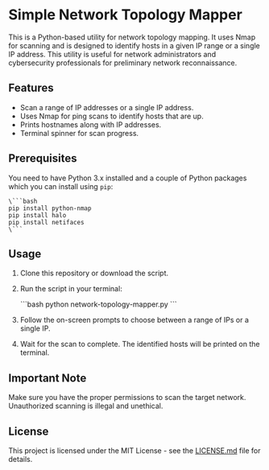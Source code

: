 # Simple Network Topology Mapper

This is a Python-based utility for network topology mapping. It uses Nmap for scanning and is designed to identify hosts in a given IP range or a single IP address. This utility is useful for network administrators and cybersecurity professionals for preliminary network reconnaissance.

## Features

- Scan a range of IP addresses or a single IP address.
- Uses Nmap for ping scans to identify hosts that are up.
- Prints hostnames along with IP addresses.
- Terminal spinner for scan progress.

## Prerequisites

You need to have Python 3.x installed and a couple of Python packages which you can install using `pip`:

    \```bash
    pip install python-nmap
    pip install halo
    pip install netifaces
    \```

## Usage

1. Clone this repository or download the script.
2. Run the script in your terminal:

    \```bash
    python network-topology-mapper.py
    \```

3. Follow the on-screen prompts to choose between a range of IPs or a single IP.
4. Wait for the scan to complete. The identified hosts will be printed on the terminal.

## Important Note

Make sure you have the proper permissions to scan the target network. Unauthorized scanning is illegal and unethical.

## License

This project is licensed under the MIT License - see the [LICENSE.md](LICENSE.md) file for details.
